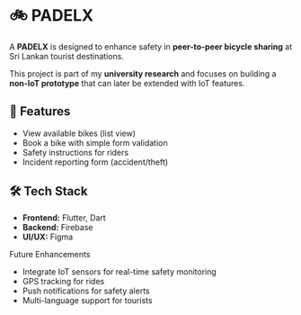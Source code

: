 
# 🚲 PADELX

A **PADELX** is designed to enhance safety in **peer-to-peer bicycle sharing** at Sri Lankan tourist destinations.  

This project is part of my **university research** and focuses on building a **non-IoT prototype** that can later be extended with IoT features.


## 📱 Features
- View available bikes (list view)  
- Book a bike with simple form validation  
- Safety instructions for riders  
- Incident reporting form (accident/theft)  


## 🛠️ Tech Stack
- **Frontend:** Flutter, Dart  
- **Backend:** Firebase
- **UI/UX:** Figma 

Future Enhancements
- Integrate IoT sensors for real-time safety monitoring
- GPS tracking for rides
- Push notifications for safety alerts
- Multi-language support for tourists


